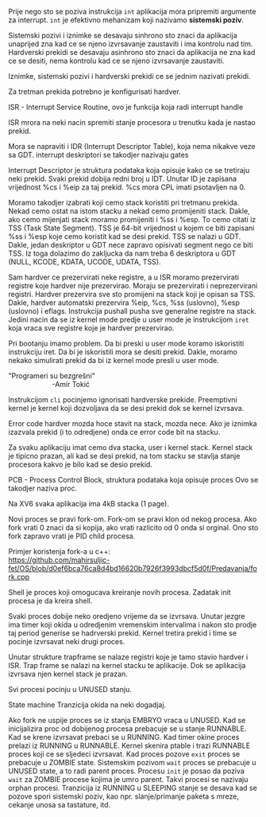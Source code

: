 Prije nego sto se poziva instrukcija `int` aplikacija mora pripremiti argumente za interrupt.
`int` je efektivno mehanizam koji nazivamo **sistemski poziv**.

Sistemski pozivi i iznimke se desavaju sinhrono sto znaci da aplikacija unaprijed zna kad ce se njeno izvrsavanje zaustaviti i ima kontrolu nad tim.
Hardverski prekidi se desavaju asinhrono sto znaci da aplikacija ne zna kad ce se desiti, nema kontrolu kad ce se njeno izvrsavanje zaustaviti.

Iznimke, sistemski pozivi i hardverski prekidi ce se jednim nazivati prekidi.

Za tretman prekida potrebno je konfigurisati hardver.

ISR - Interrupt Service Routine, ovo je funkcija koja radi interrupt handle

ISR mrora na neki nacin spremiti stanje procesora u trenutku kada je nastao prekid.

Mora se napraviti i IDR (Interrupt Descriptor Table), koja nema nikakve veze sa GDT.
interrupt deskriptori se takodjer nazivaju gates

Interrupt Descriptor je struktura podataka koja opisuje kako ce se tretiraju neki prekid.
Svaki prekid dobija redni broj u IDT.
Unutar ID je zapisana vrijednost %cs i %eip za taj prekid.
%cs mora CPL imati psotavljen na 0.

Moramo takodjer izabrati koji cemo stack koristiti pri tretmanu prekida.
Nekad cemo ostat na istom stacku a nekad cemo promijeniti stack.
Dakle, ako cemo mijenjati stack moramo promijeniti i %ss i %esp.
To cemo citati iz TSS (Task State Segment).
TSS je 64-bit vrijednost u kojem ce biti zapisani %ss i %esp koje cemo koristit kad se desi prekid.
TSS se nalazi u GDT.
Dakle, jedan deskriptor u GDT nece zapravo opisivati segment nego ce biti TSS.
Iz toga dolazimo do zakljucka da nam treba 6 deskriptora u GDT (NULL, KCODE, KDATA, UCODE, UDATA, TSS).

Sam hardver ce prezervirati neke registre, a u ISR moramo prezervirati registre koje hardver nije prezervirao.
Moraju se prezervirati i neprezervirani registri.
Hardver prezervira sve sto promijeni na stack koji je opisan sa TSS.
Dakle, hardver automatski prezervira %eip, %cs, %ss (uslovno), %esp (uslovno) i eflags.
Instrukcija pushall pusha sve generalne registre na stack.
Jedini nacin da se iz kernel mode predje u user mode je instrukcijom `iret` koja vraca sve registre koje je hardver prezervirao.

Pri bootanju imamo problem.
Da bi preski u user mode koramo iskoristiti instrukciju iret.
Da bi je iskoristili mora se desiti prekid.
Dakle, moramo nekako simulirati prekid da bi iz kernel mode presli u user mode.

"Programeri su bezgrešni"\
&emsp;&emsp;&emsp;&emsp;&emsp;&emsp;&nbsp;-Amir Tokić

Instrukcijom `cli` pocinjemo ignorisati hardverske prekide.
Preemptivni kernel je kernel koji dozvoljava da se desi prekid dok se kernel izvrsava.

Error code hardver mozda hoce stavit na stack, mozda nece.
Ako je iznimka izazvala prekid (i to odredjene) onda ce error code bit na stacku.

Za svaku aplikaciju imat cemo dva stacka, user i kernel stack.
Kernel stack je tipicno prazan, ali kad se desi prekid, na tom stacku se stavlja stanje procesora kakvo je bilo kad se desio prekid.

PCB - Process Control Block, struktura podataka koja opisuje proces
Ovo se takodjer naziva proc.

Na XV6 svaka aplikacija ima 4kB stacka (1 page).

Novi proces se pravi fork-om.
Fork-om se pravi klon od nekog procesa.
Ako fork vrati 0 znaci da si kopija, ako vrati razlicito od 0 onda si orginal.
Ono sto fork zapravo vrati je PID child procesa.

Primjer koristenja fork-a u c++:\
https://github.com/mahirsuljic-fet/OS/blob/d0ef6bca76ca8d4bd16620b7926f3993dbcf5d0f/Predavanja/fork.cpp

Shell je proces koji omogucava kreiranje novih procesa.
Zadatak init procesa je da kreira shell.

Svaki proces dobije neko oredjeno vrijeme da se izvrsava.
Unutar jezgre ima timer koji okida u odredjenim vremenskim intervalima i nakon sto prodje taj period generise se hadrverski prekid.
Kernel tretira prekid i time se pocinje izvrsavat neki drugi proces.

Unutar strukture trapframe se nalaze registri koje je tamo stavio hardver i ISR.
Trap frame se nalazi na kernel stacku te aplikacije.
Dok se aplikacija izvrsava njen kernel stack je prazan.

Svi procesi pocinju u UNUSED stanju.

State machine
Tranzicija okida na neki dogadjaj.

Ako fork ne uspije proces se iz stanja EMBRYO vraca u UNUSED.
Kad se inicijalizira proc od dobijenog procesa prebacuje se u stanje RUNNABLE.
Kad se krene izvrsavat prebaci se u RUNNING.
Kad timer okine proces prelazi iz RUNNING u RUNNABLE.
Kernel skenira ptable i trazi RUNNABLE proces koji ce se sljedeci izvrsavat.
Kad proces pozove `exit` proces se prebacuje u ZOMBIE state.
Sistemskim pozivom `wait` proces se prebacuje u UNUSED state, a to radi parent proces.
Procesu `init` je posao da poziva `wait` za ZOMBIE procese kojima je umro parent.
Takvi procesi se nazivaju orphan procesi.
Tranzicija iz RUNNING u SLEEPING stanje se desava kad se pozove spori sistemski poziv, kao npr. slanje/primanje paketa s mreze, cekanje unosa sa tastature, itd.

